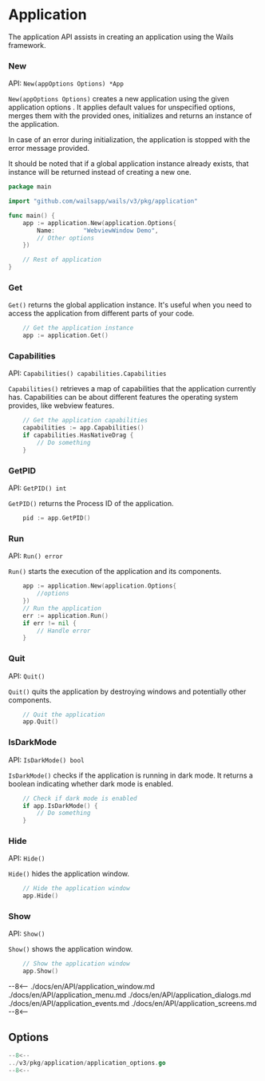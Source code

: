# Application

The application API assists in creating an application using the Wails
framework.

### New

API: `New(appOptions Options) *App`

`New(appOptions Options)` creates a new application using the given application
options . It applies default values for unspecified options, merges them with
the provided ones, initializes and returns an instance of the application.

In case of an error during initialization, the application is stopped with the
error message provided.

It should be noted that if a global application instance already exists, that
instance will be returned instead of creating a new one.

```go title="main.go" hl_lines="6-9"
package main

import "github.com/wailsapp/wails/v3/pkg/application"

func main() {
    app := application.New(application.Options{
        Name:        "WebviewWindow Demo",
		// Other options
    })

	// Rest of application
}
```

### Get

`Get()` returns the global application instance. It's useful when you need to
access the application from different parts of your code.

```go
    // Get the application instance
    app := application.Get()
```

### Capabilities

API: `Capabilities() capabilities.Capabilities`

`Capabilities()` retrieves a map of capabilities that the application currently
has. Capabilities can be about different features the operating system provides,
like webview features.

```go
    // Get the application capabilities
    capabilities := app.Capabilities()
	if capabilities.HasNativeDrag {
		// Do something
    }
```

### GetPID

API: `GetPID() int`

`GetPID()` returns the Process ID of the application.

```go
    pid := app.GetPID()
```

### Run

API: `Run() error`

`Run()` starts the execution of the application and its components.

```go
    app := application.New(application.Options{
	    //options
	})
    // Run the application
    err := application.Run()
    if err != nil {
        // Handle error
    }
```

### Quit

API: `Quit()`

`Quit()` quits the application by destroying windows and potentially other
components.

```go
    // Quit the application
    app.Quit()
```

### IsDarkMode

API: `IsDarkMode() bool`

`IsDarkMode()` checks if the application is running in dark mode. It returns a
boolean indicating whether dark mode is enabled.

```go
    // Check if dark mode is enabled
    if app.IsDarkMode() {
        // Do something
    }
```

### Hide

API: `Hide()`

`Hide()` hides the application window.

```go
    // Hide the application window
    app.Hide()
```

### Show

API: `Show()`

`Show()` shows the application window.

```go
    // Show the application window
    app.Show()
```

--8<-- ./docs/en/API/application_window.md ./docs/en/API/application_menu.md
./docs/en/API/application_dialogs.md ./docs/en/API/application_events.md
./docs/en/API/application_screens.md --8<--

## Options

```go title="pkg/application/application_options.go"
--8<--
../v3/pkg/application/application_options.go
--8<--
```
